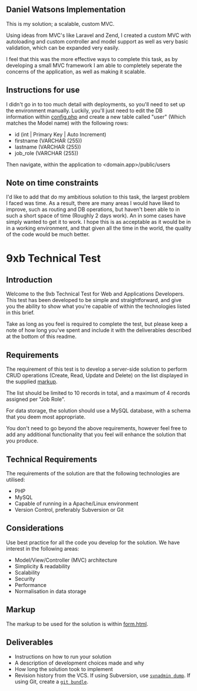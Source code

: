 ## Daniel Watsons Implementation

This is my solution; a scalable, custom MVC.

Using ideas from MVC's like Laravel and Zend, I created a custom MVC with autoloading and custom controller and model support as well as very basic validation, which can be expanded very easily.

I feel that this was the more effective ways to complete this task, as by developing a small MVC framework I am able to completely seperate the concerns of the application, as well as making it scalable.

## Instructions for use
I didn't go in to too much detail with deployments, so you'll need to set up the environment manually. Luckily, you'll just need to edit the DB information within [config.php](app/config.php) and create a new table called "user" (Which matches the Model name) with the following rows:

- id (int | Primary Key | Auto Increment)
- firstname (VARCHAR (255))
- lastname (VARCHAR (255))
- job_role (VARCHAR (255))

Then navigate, within the application to <domain.app>/public/users

## Note on time constraints
I'd like to add that do my ambitious solution to this task, the largest problem I faced was time. As a result, there are many areas I would have liked to improve, such as routing and DB operations, but haven't been able to in such a short space of time (Roughly 2 days work). An in some cases have simply wanted to get it to work. I hope this is as acceptable as it would be in in a working environment, and that given all the time in the world, the quality of the code would be much better.

# 9xb Technical Test

## Introduction

Welcome to the 9xb Technical Test for Web and Applications Developers. This test has been developed to be simple and straightforward, and give you the ability to show what you're capable of within the technologies listed in this brief.

Take as long as you feel is required to complete the test, but please keep a note of how long you've spent and include it with the deliverables described at the bottom of this readme.

## Requirements

The requirement of this test is to develop a server-side solution to perform CRUD operations (Create, Read, Update and Delete) on the list displayed in the supplied [markup](form.html).

The list should be limited to 10 records in total, and a maximum of 4 records assigned per "Job Role".

For data storage, the solution should use a MySQL database, with a schema that you deem most appropriate.

You don't need to go beyond the above requirements, however feel free to add any additional functionality that you feel will enhance the solution that you produce.

## Technical Requirements

The requirements of the solution are that the following technologies are utilised:

* PHP
* MySQL
* Capable of running in a Apache/Linux environment
* Version Control, preferably Subversion or Git

## Considerations

Use best practice for all the code you develop for the solution. We have interest in the following areas:

* Model/View/Controller (MVC) architecture
* Simplicity & readability
* Scalability
* Security
* Performance
* Normalisation in data storage

## Markup

The markup to be used for the solution is within [form.html](form.html).

## Deliverables

* Instructions on how to run your solution
* A description of development choices made and why
* How long the solution took to implement
* Revision history from the VCS. If using Subversion, use [`svnadmin dump`](http://svnbook.red-bean.com/en/1.7/svn.ref.svnadmin.c.dump.html). If using Git, create a [`git bundle`](https://git-scm.com/docs/git-bundle).
